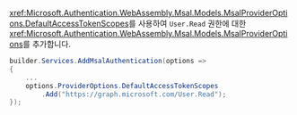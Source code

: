 <xref:Microsoft.Authentication.WebAssembly.Msal.Models.MsalProviderOptions.DefaultAccessTokenScopes>를 사용하여 `User.Read` 권한에 대한 <xref:Microsoft.Authentication.WebAssembly.Msal.Models.MsalProviderOptions>를 추가합니다.

```csharp
builder.Services.AddMsalAuthentication(options =>
{
    ...
    options.ProviderOptions.DefaultAccessTokenScopes
        .Add("https://graph.microsoft.com/User.Read");
});
```
